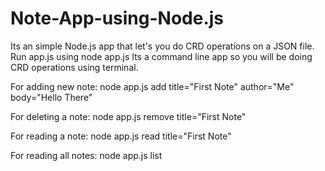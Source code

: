 # Note-App-using-Node.js
Its an simple Node.js app that let's you do CRD operations on a JSON file.
Run app.js using node app.js
Its a command line app so you will be doing CRD operations using terminal.

For adding new note:
node app.js add title="First Note" author="Me" body="Hello There"

For deleting a note:
node app.js remove title="First Note"

For reading a note: 
node app.js read title="First Note"

For reading all notes:
node app.js list
